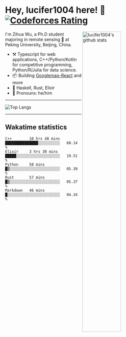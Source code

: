 # Hey, lucifer1004 here! :wave: [![Codeforces Rating](https://cfrating.ihcr.top/?user=lucifer1004&style=flat-square)](https://codeforces.com/profile/lucifer1004)

<img width="50%" align="right" alt="lucifer1004's github stats" src="https://github-readme-stats.vercel.app/api?username=lucifer1004&show_icons=true">

I'm Zihua Wu, a Ph.D student majoring in remote sensing :satellite: at Peking University, Beijing, China.

- :hammer_and_pick: Typescript for web applications, C++/Python/Kotlin for competitive programming, Python/R/Julia for data science.
- :package: Building [Googlemap-React](https://github.com/googlemap-react/googlemap-react) and more
- :seedling: Haskell, Rust, Elixir
- :man: Pronouns: he/him

---

![Top Langs](https://github-readme-stats.vercel.app/api/top-langs/?username=lucifer1004&layout=compact)

---

## Wakatime statistics

<!--START_SECTION:waka-->
```text
C++        10 hrs 48 mins  ███████████████░░░░░░░░░░   60.14 % 
Elixir     3 hrs 30 mins   █████░░░░░░░░░░░░░░░░░░░░   19.51 % 
Python     58 mins         █▒░░░░░░░░░░░░░░░░░░░░░░░   05.39 % 
Rust       57 mins         █▒░░░░░░░░░░░░░░░░░░░░░░░   05.37 % 
Markdown   46 mins         █░░░░░░░░░░░░░░░░░░░░░░░░   04.34 % 
```
<!--END_SECTION:waka-->

